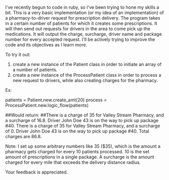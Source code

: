 I've recently begun to code in ruby, so I've been trying to hone my skills a bit. 
This is a very basic implementation (or my idea of an implementation) of a 
pharmacy-to-driver request for prescription delivery. The program takes in a certain 
number of patients for which it creates some prescriptions. It will then send 
out requests for drivers in the area to come pick up the medications. It will 
output the charge, surcharge, driver name and package number for every accepted 
request. I'll be actively trying to improve the code and its objectives as I learn more.

To try it out:

1. create a new instance of the Patient class in order to initiate an array of a
number of patients.
2. create a new instance of the ProcessPatient class in order to process a new 
request to drivers, while also creating charges for the pharmacy.

Ex:

patients = Patient.new.create_amt(20)
process = ProcessPatient.new.logic_flow(patients)

##Would return:
##There is a charge of 35 for Valley Stream Pharmacy, and a surcharge of 16.8. Driver John Doe 43 is on the way to pick up package #40. There is a charge of 35 for Valley Stream Pharmacy, and a surcharge of 0. Driver John Doe 43 is on the way to pick up package #40. Total charges are 86.8.


Note: I set up some arbitrary numbers like 35 ($35), which is the amount a 
pharmacy gets charged for every 10 patients processed. 10 is the set amount of 
prescriptions in a single package. A surcharge is the amount charged for every 
mile that exceeds the delivery distance radius.

Your feedback is appreciated.


